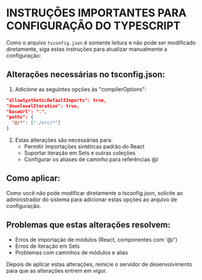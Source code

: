 
# INSTRUÇÕES IMPORTANTES PARA CONFIGURAÇÃO DO TYPESCRIPT

Como o arquivo `tsconfig.json` é somente leitura e não pode ser modificado diretamente, siga estas instruções para atualizar manualmente a configuração:

## Alterações necessárias no tsconfig.json:

1. Adicione as seguintes opções às "compilerOptions":

```json
"allowSyntheticDefaultImports": true,
"downlevelIteration": true,
"baseUrl": ".",
"paths": {
  "@/*": ["./src/*"]
}
```

2. Estas alterações são necessárias para:
   - Permitir importações sintéticas padrão do React
   - Suportar iteração em Sets e outras coleções
   - Configurar os aliases de caminho para referências @/

## Como aplicar:

Como você não pode modificar diretamente o tsconfig.json, solicite ao administrador do sistema para adicionar estas opções ao arquivo de configuração.

## Problemas que estas alterações resolvem:

- Erros de importação de módulos (React, componentes com '@/')
- Erros de iteração em Sets
- Problemas com caminhos de módulos e alias

Depois de aplicar estas alterações, reinicie o servidor de desenvolvimento para que as alterações entrem em vigor.
